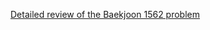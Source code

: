 [Detailed review of the Baekjoon 1562 problem](https://choicube84.github.io/study/2024/01/11/baekjoon_1562.html)
